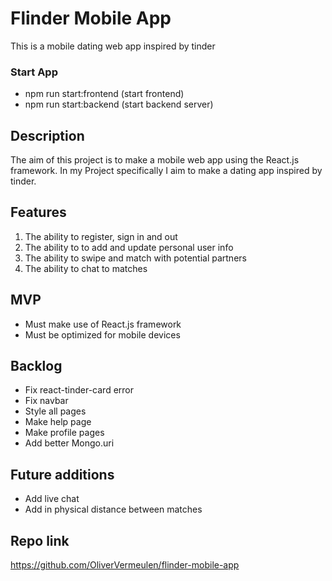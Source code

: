 # Flinder Mobile App

This is a mobile dating web app inspired by tinder

### Start App

- npm run start:frontend (start frontend)
- npm run start:backend (start backend server)

## Description

The aim of this project is to make a mobile web app using the React.js framework.
In my Project specifically I aim to make a dating app inspired by tinder.

## Features

1. The ability to register, sign in and out
2. The ability to to add and update personal user info
3. The ability to swipe and match with potential partners
4. The ability to chat to matches

## MVP

- Must make use of React.js framework
- Must be optimized for mobile devices

## Backlog

- Fix react-tinder-card error
- Fix navbar
- Style all pages
- Make help page
- Make profile pages
- Add better Mongo.uri

## Future additions

- Add live chat
- Add in physical distance between matches

## Repo link

https://github.com/OliverVermeulen/flinder-mobile-app
